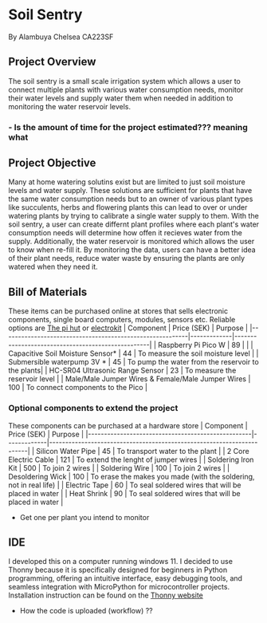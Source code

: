 # Soil Sentry

By Alambuya Chelsea CA223SF

## Project Overview
The soil sentry is a small scale irrigation system which allows a user to connect multiple plants with various water consumption needs, monitor their water levels and supply water them when needed in addition to monitoring the water reservoir levels. 

### - Is the amount of time for the project estimated??? meaning what

## Project Objective
Many at home watering solutins exist but are limited to just soil moisture levels and water supply. These solutions are sufficient for plants that have the same water consumption needs but to an owner of various plant types like succulents, herbs and flowering plants this can lead to over or under watering plants by trying to calibrate a single water supply to them.
With the soil sentry, a user can create differnt plant profiles where each plant's water consumption needs will determine how offen it recieves water from the supply. Additionally, the water reservoir is monitored which allows the user to know when re-fill it.
By monitoring the data, users can have a better idea of their plant needs, reduce water waste by ensuring the plants are only watered when they need it.

## Bill of Materials
These items can be purchased online at stores that sells electronic components, single board computers, modules, sensors etc. Reliable options are [The pi hut](thepihut.com) or [electrokit](electrokit.com)
| Component                                                | Price (SEK) | Purpose                                           |
|----------------------------------------------------------|-------------|---------------------------------------------------|
| Raspberry Pi Pico W                                      |      89     |                                                   |
| Capacitive Soil Moisture Sensor*                         |      44     | To measure the soil moisture level                |
| Submersible waterpump 3V *                               |      45     | To pump the water from the reservoir to the plants|
| HC-SR04 Ultrasonic Range Sensor                          |      23     | To measure the reservoir level                    |
| Male/Male Jumper Wires & Female/Male Jumper Wires        |      100    | To connect components to the Pico                 |

  ### Optional components to extend the project
  These components can be purchased at a hardware store
| Component                                         | Price (SEK) | Purpose                                                               |
|---------------------------------------------------|-------------|-----------------------------------------------------------------------|
| Silicon Water Pipe                                |     45      | To transport water to the plant                                       |
| 2 Core Electric Cable                             |     121     | To extend the lenght of jumper wires                                  |
| Soldering Iron Kit                                |     500     | To join 2 wires                                                       |
| Soldering Wire                                    |     100     | To join 2 wires                                                       |
| Desoldering Wick                                  |     100     | To erase the makes you made (with the soldering, not in real life)    |
| Electric Tape                                     |     60      | To seal soldered wires that will be placed in water                   |
| Heat Shrink                                       |     90      | To seal soldered wires that will be placed in water                   |


* Get one per plant you intend to monitor

## IDE
I developed this on a computer running windows 11. I decided to use Thonny because it is specifically designed for beginners in Python programming, offering an intuitive interface, easy debugging tools, and seamless integration with MicroPython for microcontroller projects. Installation instruction can be found on the [Thonny website](https://thonny.org/)
- How the code is uploaded (workflow) ??

  
